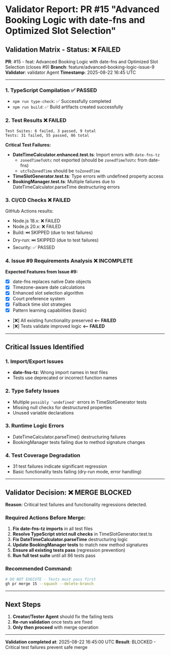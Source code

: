 # Validator Report: PR #15 "Advanced Booking Logic with date-fns and Optimized Slot Selection"

## Validation Matrix - Status: ❌ FAILED

**PR**: #15 - feat: Advanced Booking Logic with date-fns and Optimized Slot Selection (closes #9)
**Branch**: feature/advanced-booking-logic-issue-9
**Validator**: validator Agent
**Timestamp**: 2025-08-22 16:45 UTC

---

### 1. TypeScript Compilation ✅ PASSED
- `npm run type-check`: ✅ Successfully completed
- `npm run build`: ✅ Build artifacts created successfully

### 2. Test Results ❌ FAILED
```
Test Suites: 6 failed, 3 passed, 9 total
Tests: 31 failed, 55 passed, 86 total
```

**Critical Test Failures:**
- **DateTimeCalculator.enhanced.test.ts**: Import errors with `date-fns-tz`
  - `zonedTimeToUtc` not exported (should be `zonedTimeToUtc` from date-fns)
  - `utcToZonedTime` should be `toZonedTime`
- **TimeSlotGenerator.test.ts**: Type errors with undefined property access
- **BookingManager.test.ts**: Multiple failures due to DateTimeCalculator.parseTime destructuring errors

### 3. CI/CD Checks ❌ FAILED
GitHub Actions results:
- Node.js 18.x: ❌ FAILED
- Node.js 20.x: ❌ FAILED  
- Build: ⏭️ SKIPPED (due to test failures)
- Dry-run: ⏭️ SKIPPED (due to test failures)
- Security: ✅ PASSED

### 4. Issue #9 Requirements Analysis ❌ INCOMPLETE

**Expected Features from Issue #9:**
- [x] date-fns replaces native Date objects
- [x] Timezone-aware date calculations  
- [x] Enhanced slot selection algorithm
- [x] Court preference system
- [x] Fallback time slot strategies
- [x] Pattern learning capabilities (basic)
- [❌] All existing functionality preserved **<-- FAILED**
- [❌] Tests validate improved logic **<-- FAILED**

---

## Critical Issues Identified

### 1. Import/Export Issues
- **date-fns-tz**: Wrong import names in test files
- Tests use deprecated or incorrect function names

### 2. Type Safety Issues
- Multiple `possibly 'undefined'` errors in TimeSlotGenerator tests
- Missing null checks for destructured properties
- Unused variable declarations

### 3. Runtime Logic Errors
- DateTimeCalculator.parseTime() destructuring failures
- BookingManager tests failing due to method signature changes

### 4. Test Coverage Degradation
- 31 test failures indicate significant regression
- Basic functionality tests failing (dry-run mode, error handling)

---

## Validator Decision: ❌ MERGE BLOCKED

**Reason**: Critical test failures and functionality regressions detected.

### Required Actions Before Merge:
1. **Fix date-fns-tz imports** in all test files
2. **Resolve TypeScript strict null checks** in TimeSlotGenerator.test.ts
3. **Fix DateTimeCalculator.parseTime** destructuring logic
4. **Update BookingManager tests** to match new method signatures
5. **Ensure all existing tests pass** (regression prevention)
6. **Run full test suite** until all 86 tests pass

### Recommended Command:
```bash
# DO NOT EXECUTE - Tests must pass first
gh pr merge 15 --squash --delete-branch
```

---

## Next Steps
1. **Creator/Tester Agent** should fix the failing tests
2. **Re-run validation** once tests are fixed
3. **Only then proceed** with merge operation

---

**Validation completed at**: 2025-08-22 16:45:00 UTC
**Result**: BLOCKED - Critical test failures prevent safe merge